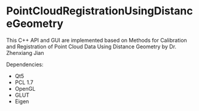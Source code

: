 # PointCloudRegistrationUsingDistanceGeometry
This C++ API and GUI are implemented based on Methods for Calibration and Registration of Point Cloud Data Using Distance Geometry by Dr. Zhenxiang Jian

Dependencies:
- Qt5
- PCL 1.7
- OpenGL
- GLUT
- Eigen
